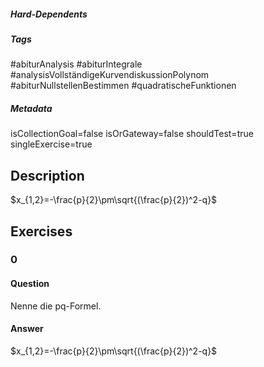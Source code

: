 ##### Hard-Dependents 

##### Tags 
#abiturAnalysis
#abiturIntegrale
#analysisVollständigeKurvendiskussionPolynom
#abiturNullstellenBestimmen
#quadratischeFunktionen
##### Metadata 
isCollectionGoal=false
isOrGateway=false
shouldTest=true
singleExercise=true
## Description 
 $x_{1,2}=-\frac{p}{2}\pm\sqrt{(\frac{p}{2})^2-q}$ 
## Exercises 
### 0 
#### Question 
Nenne die pq-Formel.
#### Answer 
$x_{1,2}=-\frac{p}{2}\pm\sqrt{(\frac{p}{2})^2-q}$
